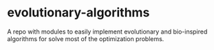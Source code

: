 # evolutionary-algorithms
A repo with modules to easily implement evolutionary and bio-inspired algorithms for solve most of the optimization problems.
